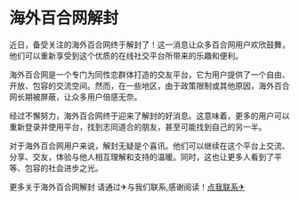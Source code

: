 # 海外百合网解封

近日，备受关注的海外百合网终于解封了！这一消息让众多百合网用户欢欣鼓舞，他们可以重新享受到这个优质的在线社交平台所带来的乐趣和便利。

海外百合网是一个专门为同性恋群体打造的交友平台，它为用户提供了一个自由、开放、包容的交流空间。然而，在一些地区，由于政策限制或其他原因，海外百合网长期被屏蔽，让众多用户倍感无奈。

经过不懈努力，海外百合网终于迎来了解封的好消息。这意味着，更多的用户可以重新登录并使用平台，找到志同道合的朋友，甚至可能找到自己的另一半。

对于海外百合网用户来说，解封无疑是个喜讯。他们可以继续在这个平台上交流、分享、交友，体验与他人相互理解和支持的温暖。同时，这也让更多人看到了平等、包容的社会进步之光。

更多关于海外百合网解封 请通过✈与我们联系,感谢阅读！[点我联系✈](https://www.G208.com)